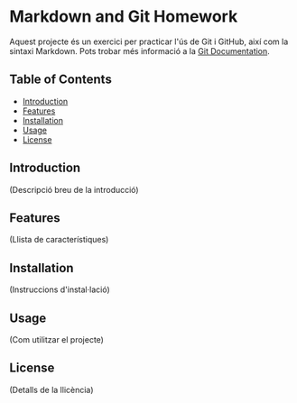 # Markdown and Git Homework

Aquest projecte és un exercici per practicar l'ús de Git i GitHub, així com la sintaxi Markdown. Pots trobar més informació a la [Git Documentation](https://git-scm.com/doc).

## Table of Contents

- [Introduction](#introduction)
- [Features](#features)
- [Installation](#installation)
- [Usage](#usage)
- [License](#license)

## Introduction

(Descripció breu de la introducció)

## Features

(Llista de característiques)

## Installation

(Instruccions d'instal·lació)

## Usage

(Com utilitzar el projecte)

## License

(Detalls de la llicència)
